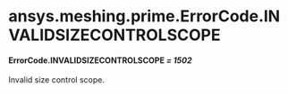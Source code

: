 # ansys.meshing.prime.ErrorCode.INVALIDSIZECONTROLSCOPE



#### ErrorCode.INVALIDSIZECONTROLSCOPE *= 1502*

Invalid size control scope.

<!-- !! processed by numpydoc !! -->
